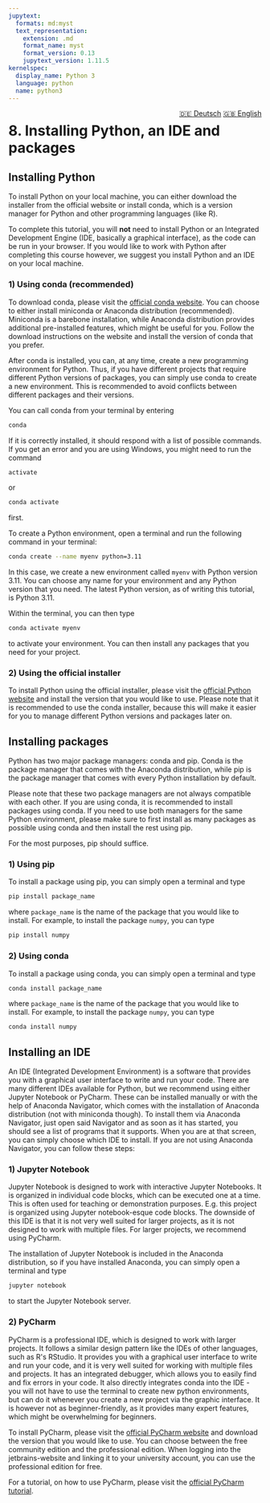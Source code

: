 ```yaml
---
jupytext:
  formats: md:myst
  text_representation:
    extension: .md
    format_name: myst
    format_version: 0.13
    jupytext_version: 1.11.5
kernelspec:
  display_name: Python 3
  language: python
  name: python3
---
```

<div style="float: right;">
  <a href="../de/installation.html" style="margin-left: 10px;">🇩🇪 Deutsch</a>
  <a href="../en/installation.html">🇬🇧 English</a>
</div>

# 8. Installing Python, an IDE and packages
## Installing Python
To install Python on your local machine, you can either download the installer
from the official website or install conda, which is a version manager for
Python and other programming languages (like R).

To complete this tutorial, you will **not** need to install Python or an Integrated Development Engine (IDE, basically a graphical interface), as the code can be run in your browser.
If you would like to work with Python after completing this course however, we suggest you install Python and an IDE on your local machine.
### 1) Using conda (recommended)
To download conda, please visit the [official conda website](https://conda.io/projects/conda/en/latest/user-guide/install/index.html).
You can choose to either install miniconda or Anaconda distribution (recommended). Miniconda is a barebone installation, while Anaconda distribution provides additional pre-installed features, which might be useful for you.
Follow the download instructions on the website and install the version of conda that you prefer.

After conda is installed, you can, at any time, create a new programming environment for Python. Thus, if you have different projects that require different Python versions of packages, you can simply use conda to create a new environment. This is recommended to avoid conflicts between different packages and their versions.

You can call conda from your terminal by entering 
```bash
conda
```
If it is correctly installed, it should respond with a list of possible commands. If you get an error and you are using Windows, you might need to run the command 
```bash
activate
```
or 
```bash
conda activate
```
first. 


To create a Python environment, open a terminal and run the following command in your terminal:

```bash
conda create --name myenv python=3.11
```
In this case, we create a new environment called `myenv` with Python version 3.11. You can choose any name for your environment and any Python version that you need. The latest Python version, as of writing this tutorial, is Python 3.11.

Within the terminal, you can then type
```bash 
conda activate myenv
```
to activate your environment. You can then install any packages that you need for your project.

### 2) Using the official installer
To install Python using the official installer, please visit the [official Python website](https://www.python.org/downloads/) and install the version that you would like to use.
Please note that it is recommended to use the conda installer, because this will make it easier for you to manage different Python versions and packages later on.

## Installing packages
Python has two major package managers: conda and pip. Conda is the package manager that comes with the Anaconda distribution, while pip is the package manager that comes with every Python installation by default.

Please note that these two package managers are not always compatible with each other. If you are using conda, it is recommended to install packages using conda. If you need to use both managers for the same Python environment, please make sure to first install as many packages as possible using conda and then install the rest using pip.

For the most purposes, pip should suffice.
### 1) Using pip
To install a package using pip, you can simply open a terminal and type
```bash
pip install package_name
```
where `package_name` is the name of the package that you would like to install. For example, to install the package `numpy`, you can type
```bash
pip install numpy
```
### 2) Using conda
To install a package using conda, you can simply open a terminal and type
```bash
conda install package_name
```
where `package_name` is the name of the package that you would like to install. For example, to install the package `numpy`, you can type
```bash
conda install numpy
```

## Installing an IDE
An IDE (Integrated Development Environment) is a software that provides you with a graphical user interface to write and run your code. There are many different IDEs available for Python, but we recommend using either Jupyter Notebook or PyCharm. 
These can be installed manually or with the help of Anaconda Navigator, which comes with the installation of Anaconda distribution (not with miniconda though). To install them via Anaconda Navigator, just open said Navigator and as soon as it has started, you should see a list of programs that it supports. When you are at that screen, you can simply choose which IDE to install. 
If you are not using Anaconda Navigator, you can follow these steps:

### 1) Jupyter Notebook
Jupyter Notebook is designed to work with interactive Jupyter Notebooks. It is organized in individual code blocks, which can be executed one at a time.
This is often used for teaching or demonstration purposes. E.g. this project is organized using Jupyter notebook-esque code blocks.
The downside of this IDE is that it is not very well suited for larger projects, as it is not designed to work with multiple files. For larger projects, we recommend using PyCharm.

The installation of Jupyter Notebook is included in the Anaconda distribution, so if you have installed Anaconda, you can simply open a terminal and type
```bash
jupyter notebook
```
to start the Jupyter Notebook server.

### 2) PyCharm
PyCharm is a professional IDE, which is designed to work with larger projects. It follows a similar design pattern like the IDEs of other languages, such as R's RStudio. It provides you with a graphical user interface to write and run your code, and it is very well suited for working with multiple files and projects.
It has an integrated debugger, which allows you to easily find and fix errors in your code. It also directly integrates conda into the IDE - you will not have to use the terminal to create new python environments, but can do it whenever you create a new project via the graphic interface.
It is however not as beginner-friendly, as it provides many expert features, which might be overwhelming for beginners.

To install PyCharm, please visit the [official PyCharm website](https://www.jetbrains.com/pycharm/download/) and download the version that you would like to use. You can choose between the free community edition and the professional edition.
When logging into the jetbrains-website and linking it to your university account, you can use the professional edition for free.

For a tutorial, on how to use PyCharm, please visit the [official PyCharm tutorial](https://www.jetbrains.com/help/pycharm/quick-start-guide.html).